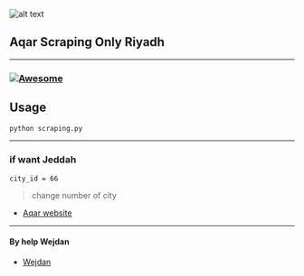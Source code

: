 
![alt text](https://aqd.com.sa/wp-content/uploads/2020/10/aqar-logo-300x300.png)

## Aqar Scraping Only Riyadh
---

###  [![Awesome](https://cdn.jsdelivr.net/gh/sindresorhus/awesome@d7305f38d29fed78fa85652e3a63e154dd8e8829/media/badge.svg)](https://github.com/sindresorhus/awesome#readme)

## Usage

```bash
python scraping.py
```

---
### if want Jeddah 
```
city_id = 66
```
> change number of city 
- [Aqar website](https://sa.aqar.fm)
---
#### By help Wejdan
- [Wejdan](https://t.me/@doublyou)
